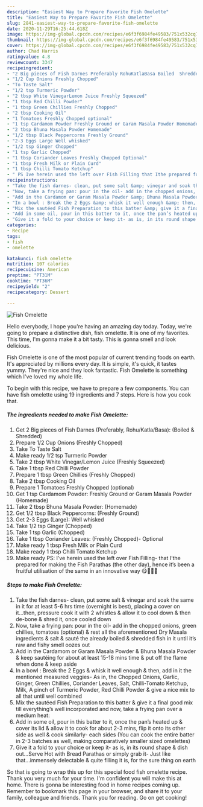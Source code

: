 ```yaml
---
description: "Easiest Way to Prepare Favorite Fish Omelette"
title: "Easiest Way to Prepare Favorite Fish Omelette"
slug: 2841-easiest-way-to-prepare-favorite-fish-omelette
date: 2020-11-29T16:25:44.618Z
image: https://img-global.cpcdn.com/recipes/e6f3f6984fe49583/751x532cq70/fish-omelette-recipe-main-photo.jpg
thumbnail: https://img-global.cpcdn.com/recipes/e6f3f6984fe49583/751x532cq70/fish-omelette-recipe-main-photo.jpg
cover: https://img-global.cpcdn.com/recipes/e6f3f6984fe49583/751x532cq70/fish-omelette-recipe-main-photo.jpg
author: Chad Harris
ratingvalue: 4.8
reviewcount: 3347
recipeingredient:
- "2 Big pieces of Fish Darnes Preferably RohuKatlaBasa Boiled  Shredded"
- "1/2 Cup Onions Freshly Chopped"
- "To Taste Salt"
- "1/2 tsp Turmeric Powder"
- "2 tbsp White VinegarLemon Juice Freshly Squeezed"
- "1 tbsp Red Chilli Powder"
- "1 tbsp Green Chillies Freshly Chopped"
- "2 tbsp Cooking Oil"
- "1 Tomatoes Freshly Chopped optional"
- "1 tsp Cardamom Powder Freshly Ground or Garam Masala Powder Homemade"
- "2 tbsp Bhuna Masala Powder Homemade"
- "1/2 tbsp Black Peppercorns Freshly Ground"
- "2-3 Eggs Large Well whisked"
- "1/2 tsp Ginger Chopped"
- "1 tsp Garlic Chopped"
- "1 tbsp Coriander Leaves Freshly Chopped Optional"
- "1 tbsp Fresh Milk or Plain Curd"
- "1 tbsp Chilli Tomato Ketchup"
- " PS Ive herein used the left over Fish Filling that Ithe prepared for making the Fish Parathas the other day hence its been a fruitful utilisation of the same in an innovative way "
recipeinstructions:
- "Take the fish darnes- clean, put some salt &amp; vinegar and soak the same in it for at least 5-6 hrs time (overnight is best), placing a cover on it...then, pressure cook it with 2 whistles &amp; allow it to cool down &amp; then de-bone &amp; shred it, once cooled down"
- "Now, take a frying pan: pour in the oil- add in the chopped onions, green chillies, tomatoes (optional) &amp; rest all the aforementioned Dry Masala ingredients &amp; salt &amp; sauté the already boiled &amp; shredded fish in it until it’s raw and fishy smell oozes out"
- "Add in the Cardamom or Garam Masala Powder &amp; Bhuna Masala Powder &amp; keep sautéing for about at least 15-18 mins time &amp; put off the flame when done &amp; keep aside"
- "In a bowl : Break the 2 Eggs &amp; whisk it well enough &amp; then, add in it the mentioned measured veggies- As in, the Chopped Onions, Garlic, Ginger, Green Chillies, Coriander Leaves, Salt, Chilli-Tomato Ketchup, Milk, A pinch of Turmeric Powder, Red Chilli Powder &amp; give a nice mix to all that until well combined"
- "Mix the sautéed Fish Preparation to this batter &amp; give it a final good mix till everything’s well incorporated and now, take a frying pan over a medium heat:"
- "Add in some oil, pour in this batter to it, once the pan’s heated up &amp; cover its lid &amp; allow it to cook for about 2-3 mins, flip it onto its other side as well &amp; cook similarly- each sides (You can cook the entire batter in 2-3 batches as well, making comparatively smaller sized omelettes)"
- "Give it a fold to your choice or keep it- as is, in its round shape &amp; dish out...Serve Hot with Bread Parathas or simply grab it- Just like that...immensely delectable &amp; quite filling it is, for the sure thing on earth"
categories:
- Recipe
tags:
- fish
- omelette

katakunci: fish omelette 
nutrition: 107 calories
recipecuisine: American
preptime: "PT31M"
cooktime: "PT36M"
recipeyield: "2"
recipecategory: Dessert

---
```



![Fish Omelette](https://img-global.cpcdn.com/recipes/e6f3f6984fe49583/751x532cq70/fish-omelette-recipe-main-photo.jpg)

Hello everybody, I hope you're having an amazing day today. Today, we're going to prepare a distinctive dish, fish omelette. It is one of my favorites. This time, I'm gonna make it a bit tasty. This is gonna smell and look delicious.

Fish Omelette is one of the most popular of current trending foods on earth. It's appreciated by millions every day. It is simple, it's quick, it tastes yummy. They're nice and they look fantastic. Fish Omelette is something which I've loved my whole life.




To begin with this recipe, we have to prepare a few components. You can have fish omelette using 19 ingredients and 7 steps. Here is how you cook that.

<!--inarticleads1-->

##### The ingredients needed to make Fish Omelette:

1. Get 2 Big pieces of Fish Darnes (Preferably, Rohu/Katla/Basa): (Boiled &amp; Shredded)
1. Prepare 1/2 Cup Onions (Freshly Chopped)
1. Take To Taste Salt
1. Make ready 1/2 tsp Turmeric Powder
1. Take 2 tbsp White Vinegar/Lemon Juice (Freshly Squeezed)
1. Take 1 tbsp Red Chilli Powder
1. Prepare 1 tbsp Green Chillies (Freshly Chopped)
1. Take 2 tbsp Cooking Oil
1. Prepare 1 Tomatoes Freshly Chopped (optional)
1. Get 1 tsp Cardamom Powder: Freshly Ground or Garam Masala Powder (Homemade)
1. Take 2 tbsp Bhuna Masala Powder: (Homemade)
1. Get 1/2 tbsp Black Peppercorns: (Freshly Ground)
1. Get 2-3 Eggs (Large): Well whisked
1. Take 1/2 tsp Ginger (Chopped)
1. Take 1 tsp Garlic (Chopped)
1. Take 1 tbsp Coriander Leaves: (Freshly Chopped)- Optional
1. Make ready 1 tbsp Fresh Milk or Plain Curd
1. Make ready 1 tbsp Chilli Tomato Ketchup
1. Make ready  PS: I’ve herein used the left over Fish Filling- that I’the prepared for making the Fish Parathas (the other day), hence it’s been a fruitful utilisation of the same in an innovative way 😋💁🏻‍♀️




<!--inarticleads2-->

##### Steps to make Fish Omelette:

1. Take the fish darnes- clean, put some salt &amp; vinegar and soak the same in it for at least 5-6 hrs time (overnight is best), placing a cover on it...then, pressure cook it with 2 whistles &amp; allow it to cool down &amp; then de-bone &amp; shred it, once cooled down
1. Now, take a frying pan: pour in the oil- add in the chopped onions, green chillies, tomatoes (optional) &amp; rest all the aforementioned Dry Masala ingredients &amp; salt &amp; sauté the already boiled &amp; shredded fish in it until it’s raw and fishy smell oozes out
1. Add in the Cardamom or Garam Masala Powder &amp; Bhuna Masala Powder &amp; keep sautéing for about at least 15-18 mins time &amp; put off the flame when done &amp; keep aside
1. In a bowl : Break the 2 Eggs &amp; whisk it well enough &amp; then, add in it the mentioned measured veggies- As in, the Chopped Onions, Garlic, Ginger, Green Chillies, Coriander Leaves, Salt, Chilli-Tomato Ketchup, Milk, A pinch of Turmeric Powder, Red Chilli Powder &amp; give a nice mix to all that until well combined
1. Mix the sautéed Fish Preparation to this batter &amp; give it a final good mix till everything’s well incorporated and now, take a frying pan over a medium heat:
1. Add in some oil, pour in this batter to it, once the pan’s heated up &amp; cover its lid &amp; allow it to cook for about 2-3 mins, flip it onto its other side as well &amp; cook similarly- each sides (You can cook the entire batter in 2-3 batches as well, making comparatively smaller sized omelettes)
1. Give it a fold to your choice or keep it- as is, in its round shape &amp; dish out...Serve Hot with Bread Parathas or simply grab it- Just like that...immensely delectable &amp; quite filling it is, for the sure thing on earth




So that is going to wrap this up for this special food fish omelette recipe. Thank you very much for your time. I'm confident you will make this at home. There is gonna be interesting food in home recipes coming up. Remember to bookmark this page in your browser, and share it to your family, colleague and friends. Thank you for reading. Go on get cooking!
